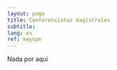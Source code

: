 ```yaml
---
layout: page
title: Conferencistas magistrales
subtitle:
lang: es
ref: keyspe
---
```


Nada por aquí
